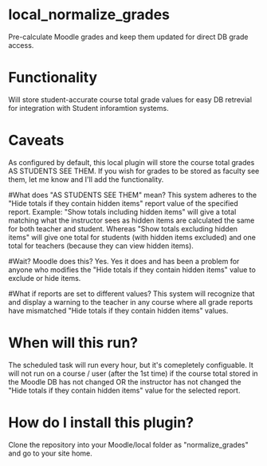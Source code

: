 # local_normalize_grades
Pre-calculate Moodle grades and keep them updated for direct DB grade access.

# Functionality
Will store student-accurate course total grade values for easy DB retrevial for integration with Student inforamtion systems.

# Caveats
As configured by default, this local plugin will store the course total grades AS STUDENTS SEE THEM.
If you wish for grades to be stored as faculty see them, let me know and I'll add the functionality.

#What does "AS STUDENTS SEE THEM" mean?
This system adheres to the "Hide totals if they contain hidden items" report value of the specified report.
Example: "Show totals including hidden items" will give a total matching what the instructor sees as hidden items are calculated the same for both teacher and student.
Whereas "Show totals excluding hidden items" will give one total for students (with hidden items excluded) and one total for teachers (because they can view hidden items).

#Wait? Moodle does this?
Yes. Yes it does and has been a problem for anyone who modifies the "Hide totals if they contain hidden items" value to exclude or hide items.

#What if reports are set to different values?
This system will recognize that and display a warning to the teacher in any course where all grade reports have mismatched "Hide totals if they contain hidden items" values.

# When will this run?
The scheduled task will run every hour, but it's comepletely configuable.
It will not run on a course / user (after the 1st time) if the course total stored in the Moodle DB has not changed OR the instructor has not changed the "Hide totals if they contain hidden items" value for the selected report.

# How do I install this plugin?
Clone the repository into your Moodle/local folder as "normalize_grades" and go to your site home.
